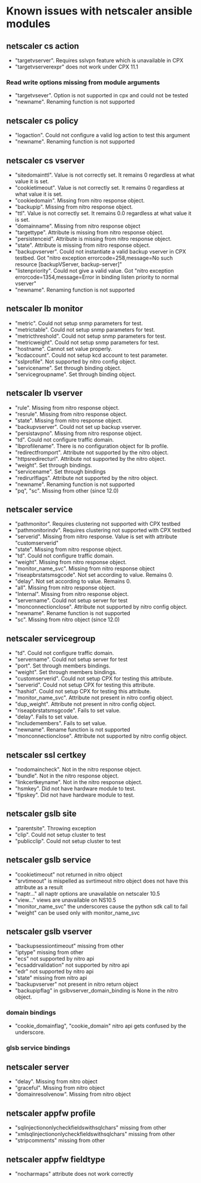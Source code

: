 # Known issues with netscaler ansible modules


## netscaler cs action

*  "targetvserver". Requires sslvpn feature which is unavailable in CPX
*  "targetvserverexpr" does not work under CPX 11.1

### Read write options missing from module arguments

* "targetvsever". Option is not supported in cpx and could not be tested
* "newname". Renaming function is not supported 


## netscaler cs policy

* "logaction". Could not configure a valid log action to test this argument
* "newname". Renaming function is not supported 

## netscaler cs vserver

* "sitedomainttl". Value is not correctly set. It remains 0 regardless at what value it is set.
* "cookietimeout". Value is not correctly set. It remains 0 regardless at what value it is set.
* "cookiedomain". Missing from nitro response object.
* "backupip". Missing from nitro response object.
* "ttl". Value is not correctly set. It remains 0.0 regardless at what value it is set.
* "domainname". Missing from nitro response object
* "targettype". Attribute is missing from nitro response object.
* "persistenceid". Attribute is missing from nitro response object.
* "state". Attribute is missing from nitro response object.
* "backupvserver". Could not instantiate a valid backup vserver in CPX testbed. Got "nitro exception errorcode=258,message=No such resource [backupVServer, backup-server]"
*  "listenpriority". Could not give a valid value. Got  "nitro exception errorcode=1354,message=Error in binding listen priority to normal vserver"
* "newname". Renaming function is not supported 

## netscaler lb monitor

* "metric". Could not setup snmp parameters for test.
* "metrictable". Could not setup snmp parameters for test.
* "metricthreshold". Could not setup snmp parameters for test.
* "metricweight". Could not setup snmp parameters for test.
* "hostname". Cannot set value properly.
* "kcdaccount". Could not setup kcd account to test parameter.
* "sslprofile". Not supported by nitro config object.
* "servicename". Set through binding object.
* "servicegroupname". Set through binding object.

## netscaler lb vserver

* "rule". Missing from nitro response object.
* "resrule". Missing from nitro response object.
* "state". Missing from nitro response object.
* "backupvserver". Could not set up backup vserver.
* "persistavpno". Missing from nitro response object.
* "td". Could not configure traffic domain.
* "lbprofilename". There is no configuration object for lb profile.
* "redirectfromport". Attribute not supported by the nitro object.
* "httpsredirecturl". Attribute not supported by the nitro object.
* "weight". Set through bindings.
* "servicename". Set through bindings
* "redirurlflags". Attribute not supported by the nitro object.
* "newname". Renaming function is not supported 
* "pq", "sc". Missing from other (since 12.0)

## netscaler service

* "pathmonitor". Requires clustering not supported with CPX testbed
* "pathmonitorindv". Requires clustering not supported with CPX testbed
* "serverid". Missing from nitro response. Value is set with attribute "customserverid"
* "state". Missing from nitro response object.
* "td". Could not configure traffic domain.
* "weight". Missing from nitro response object.
* "monitor\_name\_svc". Missing from nitro response object
* "riseapbrstatsmsgcode". Not set according to value. Remains 0.
* "delay". Not set according to value. Remains 0.
* "all". Missing from nitro response object.
* "Internal". Missing from nitro response object.
* "servername". Could not setup server for test
* "monconnectionclose". Attribute not supported by nitro config object.
* "newname". Rename function is not supported
* "sc". Missing from nitro object (since 12.0)

## netscaler servicegroup

* "td". Could not configure traffic domain.
* "servername". Could not setup server for test
* "port". Set through members bindings.
* "weight". Set through members bindings.
* "customserverid". Could not setup CPX for testing this attribute.
* "serverid". Could not setup CPX for testing this attribute.
* "hashid". Could not setup CPX for testing this attribute.
* "monitor\_name\_svc". Attribute not present in nitro config object.
* "dup\_weight". Attribute not present in nitro config object.
* "riseapbrstatsmsgcode". Fails to set value.
* "delay". Fails to set value.
* "includemembers". Fails to set value.
* "newname". Rename function is not supported
* "monconnectionclose". Attribute not supported by nitro config object.

## netscaler ssl certkey

* "nodomaincheck". Not in the nitro response object.
* "bundle". Not in the nitro response object.
* "linkcertkeyname". Not in the nitro response object.
* "hsmkey". Did not have hardware module to test.
* "fipskey". Did not have hardware module to test.

## netscaler gslb site

* "parentsite". Throwing exception
* "clip". Could not setup cluster to test
* "publicclip". Could not setup cluster to test

## netscaler gslb service

* "cookietimeout" not returned in nitro object
* "srvtimeout" is mispelled as svrtimeout nitro object does not have this attribute as a result
* "naptr..." all naptr options are unavailable on netscaler 10.5
* "view..." views are unavailable on NS10.5
* "monitor\_name\_svc" the underscores cause the python sdk call to fail
* "weight" can be used only with monitor\_name\_svc

## netscaler gslb vserver

* "backupsessiontimeout" missing from other
* "iptype" missing from other
* "ecs" not supported by nitro api
* "ecsaddrvalidation" not supported by nitro api
* "edr" not supported by nitro api
* "state" missing from nitro api
* "backupvserver" not present in nitro return object
* "backupipflag" in gslbvserver\_domain\_binding is None in the nitro object.

### domain bindings
* "cookie\_domainflag", "cookie\_domain" nitro api gets confused by the underscore.

### glsb service bindings

## netscaler server

* "delay". Missing from nitro object
* "graceful". Missing from nitro object
* "domainresolvenow". Missing from nitro object

## netscaler appfw profile

* "sqlinjectiononlycheckfieldswithsqlchars" missing from other
* "xmlsqlinjectiononlycheckfieldswithsqlchars" missing from other
* "stripcomments" missing from other

## netscaler appfw fieldtype

* "nocharmaps" attribute does not work correctly
